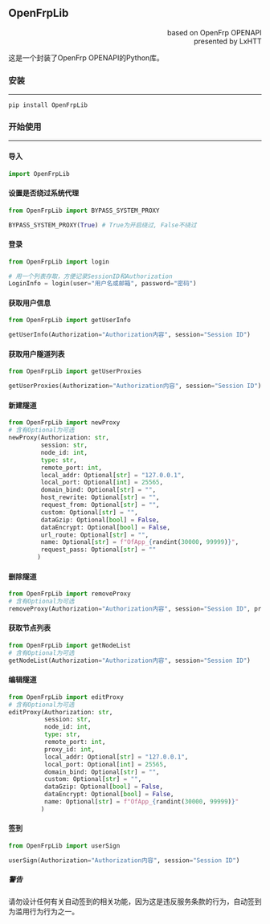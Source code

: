 ## OpenFrpLib

<p align="right">based on OpenFrp OPENAPI<br>presented by LxHTT</p>

这是一个封装了OpenFrp OPENAPI的Python库。

### 安装

___

```command
pip install OpenFrpLib
```

### 开始使用  

___

#### 导入  

```python
import OpenFrpLib
```

#### 设置是否绕过系统代理  

```python
from OpenFrpLib import BYPASS_SYSTEM_PROXY

BYPASS_SYSTEM_PROXY(True) # True为开启绕过, False不绕过
```

#### 登录  

```python
from OpenFrpLib import login

# 用一个列表存取，方便记录SessionID和Authorization
LoginInfo = login(user="用户名或邮箱", password="密码")
```

#### 获取用户信息  

```python
from OpenFrpLib import getUserInfo

getUserInfo(Authorization="Authorization内容", session="Session ID")
```

#### 获取用户隧道列表  

```python
from OpenFrpLib import getUserProxies

getUserProxies(Authorization="Authorization内容", session="Session ID")
```

#### 新建隧道  

```python
from OpenFrpLib import newProxy
# 含有Optional为可选
newProxy(Authorization: str,
         session: str,
         node_id: int,
         type: str,
         remote_port: int,
         local_addr: Optional[str] = "127.0.0.1",
         local_port: Optional[int] = 25565,
         domain_bind: Optional[str] = "",
         host_rewrite: Optional[str] = "",
         request_from: Optional[str] = "",
         custom: Optional[str] = "",
         dataGzip: Optional[bool] = False,
         dataEncrypt: Optional[bool] = False,
         url_route: Optional[str] = "",
         name: Optional[str] = f"OfApp_{randint(30000, 99999)}",
         request_pass: Optional[str] = ""
        )
```

#### 删除隧道  

```python
from OpenFrpLib import removeProxy
# 含有Optional为可选
removeProxy(Authorization="Authorization内容", session="Session ID", proxy_id="隧道ID")
```

#### 获取节点列表  

```python
from OpenFrpLib import getNodeList
# 含有Optional为可选
getNodeList(Authorization="Authorization内容", session="Session ID")
```

#### 编辑隧道  

```python
from OpenFrpLib import editProxy
# 含有Optional为可选
editProxy(Authorization: str,
          session: str,
          node_id: int,
          type: str,
          remote_port: int,
          proxy_id: int,
          local_addr: Optional[str] = "127.0.0.1",
          local_port: Optional[int] = 25565,
          domain_bind: Optional[str] = "",
          custom: Optional[str] = "",
          dataGzip: Optional[bool] = False,
          dataEncrypt: Optional[bool] = False,
          name: Optional[str] = f"OfApp_{randint(30000, 99999)}"
         )
```

#### 签到  

```python
from OpenFrpLib import userSign

userSign(Authorization="Authorization内容", session="Session ID")
```

##### 警告  

请勿设计任何有关自动签到的相关功能，因为这是违反服务条款的行为，自动签到为滥用行为行为之一。
